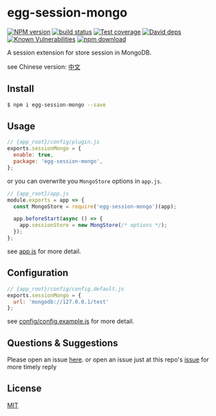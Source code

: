 # egg-session-mongo

[![NPM version][npm-image]][npm-url]
[![build status][travis-image]][travis-url]
[![Test coverage][codecov-image]][codecov-url]
[![David deps][david-image]][david-url]
[![Known Vulnerabilities][snyk-image]][snyk-url]
[![npm download][download-image]][download-url]

[npm-image]: https://img.shields.io/npm/v/egg-session-mongo.svg?style=flat-square
[npm-url]: https://npmjs.org/package/egg-session-mongo
[travis-image]: https://img.shields.io/travis/Mitscherlich/egg-session-mongo.svg?style=flat-square
[travis-url]: https://travis-ci.org/Mitscherlich/egg-session-mongo
[codecov-image]: https://img.shields.io/codecov/c/github/Mitscherlich/egg-session-mongo.svg?style=flat-square
[codecov-url]: https://codecov.io/github/Mitscherlich/egg-session-mongo?branch=master
[david-image]: https://img.shields.io/david/Mitscherlich/egg-session-mongo.svg?style=flat-square
[david-url]: https://david-dm.org/Mitscherlich/egg-session-mongo
[snyk-image]: https://snyk.io/test/npm/egg-session-mongo/badge.svg?style=flat-square
[snyk-url]: https://snyk.io/test/npm/egg-session-mongo
[download-image]: https://img.shields.io/npm/dm/egg-session-mongo.svg?style=flat-square
[download-url]: https://npmjs.org/package/egg-session-mongo

A session extension for store session in MongoDB.

see Chinese version: [中文](README.zh_CN.md)

## Install

```bash
$ npm i egg-session-mongo --save
```

## Usage

```js
// {app_root}/config/plugin.js
exports.sessionMongo = {
  enable: true,
  package: 'egg-session-mongo',
};
```

or you can overwrite you `MongoStore` options in `app.js`.

```js
// {app_root}/app.js
module.exports = app => {
  const MongoStore = require('egg-session-mongo')(app);

  app.beforeStart(async () => {
    app.sessionStore = new MongStore(/* options */);
  });
};
```

see [app.js](app.js) for more detail.

## Configuration

```js
// {app_root}/config/config.default.js
exports.sessionMongo = {
  url: 'mongodb://127.0.0.1/test'
};
```

see [config/config.example.js](config/config.example.js) for more detail.

## Questions & Suggestions

Please open an issue [here](https://github.com/eggjs/egg/issues).
or open an issue just at this repo's [issue](https://github.com/Mitscherlich/egg-session-mongo/issues) for more timely reply

## License

[MIT](LICENSE)
